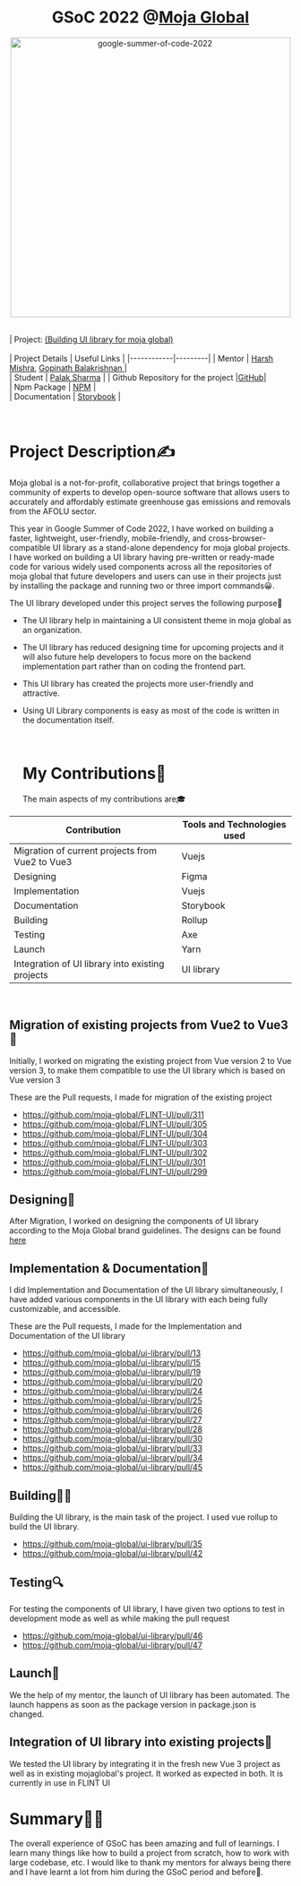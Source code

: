 <h1 align="center"> GSoC 2022 @<a href="https://moja.global/">Moja Global</a> 
  
</h1> 
<div align="center">
<img src="https://user-images.githubusercontent.com/87171452/188643129-22412f75-17ef-4b98-9c1f-3767f51eca65.png"  width="500" alt="google-summer-of-code-2022"></img>
</div>
<br/> 

| Project: <a href="https://summerofcode.withgoogle.com/programs/2022/projects/ZqYBMwQd" >(Building UI library for moja global)</a>  <br/>
 <br/> 
| Project Details |  Useful Links  | 
|------------|---------| 
| Mentor       |  <a href="https://github.com/HarshCasper">Harsh Mishra</a>, <a href="https://www.linkedin.com/in/bgopi/">Gopinath Balakrishnan  </a>   |          
| Student |    <a href="https://github.com/Palaksharma23">Palak Sharma</a>      | 
| Github Repository for the project |<a href="https://github.com/moja-global/ui-library">GitHub</a>|        
| Npm Package      |    <a href="https://www.npmjs.com/package/@moja-global/mojaglobal-ui">NPM</a>     |            
| Documentation     |    <a href="https://moja-global-ui-library.vercel.app/">Storybook</a>     |             
 
<br/>    

# Project Description✍
<p> Moja global is a not-for-profit, collaborative project that brings together a community of experts to develop open-source software that allows users to accurately and affordably estimate greenhouse gas emissions and removals from the AFOLU sector. <br/>
  
This year in Google Summer of Code 2022, I have worked on building a faster, lightweight, user-friendly, mobile-friendly, and cross-browser-compatible UI library as a stand-alone dependency for moja global projects. I have worked on building a UI library having pre-written or ready-made code for various widely used components across all the repositories of moja global that future developers and users can use in their projects just by installing the package and running two or three import commands😀.
  <br/>    

  
The UI library developed under this project serves the following purpose🎉
  
  - The UI library help in maintaining a UI consistent theme in moja global as an organization.
 - The UI library has reduced designing time for upcoming projects and it will also future help developers to focus more on the backend implementation part rather than on coding the frontend part.
- This UI library has created the projects more user-friendly and attractive.   
- Using UI Library components is easy as most of the code is written in the documentation itself. 
  
  <br/>    

  # My Contributions🎯
  The main aspects of my contributions are🎓 
 

|     Contribution       | Tools and Technologies used | 
|------------|---------| 
  | Migration of current projects from Vue2 to Vue3   |    Vuejs     |       
| Designing  |   Figma  |   
| Implementation      |    Vuejs     |          
| Documentation     |      Storybook   |        
| Building       |     Rollup    |       
| Testing |     Axe    |       
| Launch   |    Yarn     |  
| Integration of UI library into existing projects  |    UI library     |       
  
  <br/>    
  
  ## Migration of existing projects from Vue2 to Vue3 🔁
  
  Initially, I worked on migrating the existing project from Vue version 2 to Vue version 3, to make them compatible to use the UI library which is based on Vue version 3 
  
  These are the Pull requests, I made for migration of the existing project 
   - https://github.com/moja-global/FLINT-UI/pull/311
   - https://github.com/moja-global/FLINT-UI/pull/305 
   - https://github.com/moja-global/FLINT-UI/pull/304
   - https://github.com/moja-global/FLINT-UI/pull/303
   - https://github.com/moja-global/FLINT-UI/pull/302
   - https://github.com/moja-global/FLINT-UI/pull/301
   - https://github.com/moja-global/FLINT-UI/pull/299 
  
  ## Designing🌸
  After Migration, I worked on designing the components of UI library according to the Moja Global brand guidelines. 
  The designs can be found <a href="https://www.figma.com/file/QBccI5A8ATyV5L3dDe0KmY/Components?node-id=0%3A1">here</a>
  
  ## Implementation & Documentation📝 
  I did Implementation and Documentation of the UI library simultaneously, I have added various components in the UI library with each being fully customizable, and accessible. 
  
  These are the Pull requests, I made for the Implementation and Documentation of the UI library
  
   - https://github.com/moja-global/ui-library/pull/13
   - https://github.com/moja-global/ui-library/pull/15
   - https://github.com/moja-global/ui-library/pull/19
   - https://github.com/moja-global/ui-library/pull/20
   - https://github.com/moja-global/ui-library/pull/24
   - https://github.com/moja-global/ui-library/pull/25
   - https://github.com/moja-global/ui-library/pull/26
   - https://github.com/moja-global/ui-library/pull/27
   - https://github.com/moja-global/ui-library/pull/28
   - https://github.com/moja-global/ui-library/pull/30
   - https://github.com/moja-global/ui-library/pull/33
   - https://github.com/moja-global/ui-library/pull/34
   - https://github.com/moja-global/ui-library/pull/45
  
  ## Building👩‍💻
  Building the UI library, is the main task of the project. I used vue rollup to build the UI library. 
  
   - https://github.com/moja-global/ui-library/pull/35
   - https://github.com/moja-global/ui-library/pull/42
  
  ## Testing🔍 
  For testing the components of UI library, I have given two options to test in development mode as well as while making the pull request 
  
   - https://github.com/moja-global/ui-library/pull/46
   - https://github.com/moja-global/ui-library/pull/47
  
  ## Launch🚀 
  We the help of my mentor, the launch of UI library has been automated. The launch happens as soon as the package version in package.json is changed. 
  
  ## Integration of UI library into existing projects🎊 
  We tested the UI library by integrating it in the fresh new Vue 3 project as well as in existing mojaglobal's project. It worked as expected in both. 
  It is currently in use in FLINT UI
  
  # Summary👩‍🎓
  
  The overall experience of GSoC has been amazing and full of learnings. I learn many things like how to build a project from scratch, how to work with large codebase, etc. I would like to thank my mentors for always being there and I have learnt a lot from him during the GSoC period and before🎀. 
